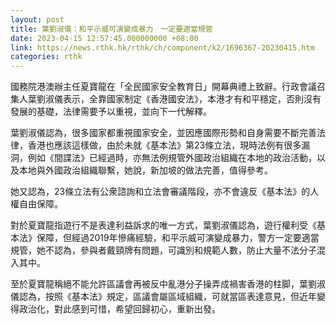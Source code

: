 ```yaml
---
layout: post
title: 葉劉淑儀：和平示威可演變成暴力　一定要適當規管
date: 2023-04-15 12:57:45.000000000 +08:00
link: https://news.rthk.hk/rthk/ch/component/k2/1696367-20230415.htm
categories: rthk
---
```


國務院港澳辦主任夏寶龍在「全民國家安全教育日」開幕典禮上致辭。行政會議召集人葉劉淑儀表示，全靠國家制定《香港國安法》，本港才有和平穩定，否則沒有發展的基礎，法律需要予以重視，並向下一代解釋。

葉劉淑儀認為，很多國家都重視國家安全，並因應國際形勢和自身需要不斷完善法律，香港也應該這樣做，由於未就《基本法》第23條立法，現時法例有很多漏洞，例如《間諜法》已經過時，亦無法例規管外國政治組織在本地的政治活動，以及本地與外國政治組織聯繫，她說，新加坡的做法完善，值得參考。

她又認為，23條立法有公衆諮詢和立法會審議階段，亦不會違反《基本法》的人權自由保障。

對於夏寶龍指遊行不是表達利益訴求的唯一方式，葉劉淑儀認為，遊行權利受《基本法》保障，但經過2019年慘痛經驗，和平示威可演變成暴力，警方一定要適當規管，她不認為，參與者戴頸牌有問題，可識別和規範人數，防止大量不法分子混入其中。

至於夏寶龍稱絕不能允許區議會再被反中亂港分子操弄成禍害香港的柱脚，葉劉淑儀認為，按照《基本法》規定，區議會屬區域組織，可就當區表達意見，但近年變得政治化，對此感到可惜，希望回歸初心，重新出發。

